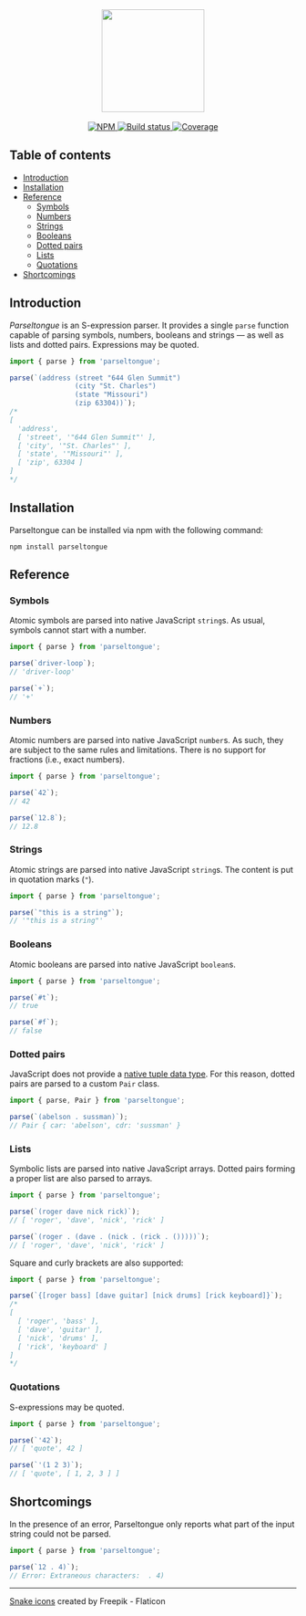 <div align="center">
    <img src="https://www.dropbox.com/s/nfnw09uky91r1v1/parseltongue.png?raw=1" width="180"/>
</div>
<br/>
<div align="center">
  <a href="https://www.npmjs.com/package/parseltongue">
    <img alt="NPM" src="https://badgen.net/npm/v/parseltongue"/>
  </a>
  <a href="https://github.com/iliocatallo/parseltongue/actions/workflows/ci.yml">
    <img alt="Build status" src="https://github.com/iliocatallo/mire/actions/workflows/ci.yml/badge.svg"/>
  </a>
  <a href="https://coveralls.io/github/iliocatallo/parseltongue">
    <img alt="Coverage" src="https://coveralls.io/repos/github/iliocatallo/parseltongue/badge.svg?branch=main"/>
  </a>
</div>

## Table of contents

- [Introduction](#introduction)
- [Installation](#installation)
- [Reference](#reference)
  - [Symbols](#symbols)
  - [Numbers](#numbers)
  - [Strings](#strings)
  - [Booleans](#booleans)
  - [Dotted pairs](#dotted-pairs)
  - [Lists](#lists)
  - [Quotations](#quotations)
- [Shortcomings](#shortcomings)


## Introduction

_Parseltongue_ is an S-expression parser. It provides a single `parse` function capable of parsing symbols, numbers, booleans and strings — as well as lists and dotted pairs. Expressions may be quoted.

```javascript
import { parse } from 'parseltongue';

parse(`(address (street "644 Glen Summit")
                (city "St. Charles")
                (state "Missouri")
                (zip 63304))`);
/*
[
  'address',
  [ 'street', '"644 Glen Summit"' ],
  [ 'city', '"St. Charles"' ],
  [ 'state', '"Missouri"' ],
  [ 'zip', 63304 ]
]
*/
```

## Installation

Parseltongue can be installed via npm with the following command:

```
npm install parseltongue
```

## Reference

### Symbols

Atomic symbols are parsed into native JavaScript `string`s. As usual, symbols cannot start with a number.

```javascript
import { parse } from 'parseltongue';

parse(`driver-loop`);
// 'driver-loop'

parse(`+`);
// '+'
```

### Numbers

Atomic numbers are parsed into native JavaScript `number`s. As such, they are subject to the same rules and limitations. There is no support for fractions (i.e., exact numbers).

```javascript
import { parse } from 'parseltongue';

parse(`42`);
// 42

parse(`12.8`);
// 12.8
```

### Strings

Atomic strings are parsed into native JavaScript `string`s. The content is put in quotation marks (`"`).

```javascript
import { parse } from 'parseltongue';

parse(`"this is a string"`);
// '"this is a string"'
```

### Booleans

Atomic booleans are parsed into native JavaScript `boolean`s.

```javascript
import { parse } from 'parseltongue';

parse(`#t`);
// true

parse(`#f`);
// false
```

### Dotted pairs

JavaScript does not provide a [native tuple data type](https://github.com/tc39/proposal-record-tuple). For this reason, dotted pairs are parsed to a custom `Pair` class.

```javascript
import { parse, Pair } from 'parseltongue';

parse(`(abelson . sussman)`);
// Pair { car: 'abelson', cdr: 'sussman' }
```

### Lists

Symbolic lists are parsed into native JavaScript arrays. Dotted pairs forming a proper list are also parsed to arrays.

```javascript
import { parse } from 'parseltongue';

parse(`(roger dave nick rick)`);
// [ 'roger', 'dave', 'nick', 'rick' ]

parse(`(roger . (dave . (nick . (rick . ()))))`);
// [ 'roger', 'dave', 'nick', 'rick' ]
```

Square and curly brackets are also supported:

```javascript
import { parse } from 'parseltongue';

parse(`{[roger bass] [dave guitar] [nick drums] [rick keyboard]}`);
/*
[
  [ 'roger', 'bass' ],
  [ 'dave', 'guitar' ],
  [ 'nick', 'drums' ],
  [ 'rick', 'keyboard' ]
]
*/
```

### Quotations

S-expressions may be quoted.

```javascript
import { parse } from 'parseltongue';

parse(`'42`);
// [ 'quote', 42 ]

parse(`'(1 2 3)`);
// [ 'quote', [ 1, 2, 3 ] ]
```

## Shortcomings

In the presence of an error, Parseltongue only reports what part of the input string could not be parsed.

```javascript
import { parse } from 'parseltongue';

parse(`12 . 4)`);
// Error: Extraneous characters:  . 4)
```

<hr/>

<a href="https://www.flaticon.com/free-icons/snake" title="snake icons">Snake icons</a> created by Freepik - Flaticon</a>

